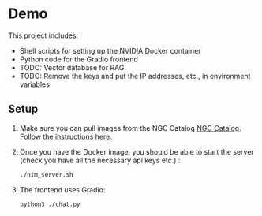 # Demo

This project includes:

- Shell scripts for setting up the NVIDIA Docker container
- Python code for the Gradio frontend
- TODO: Vector database for RAG
- TODO: Remove the keys and put the IP addresses, etc., in environment variables

## Setup

1. Make sure you can pull images from the NGC Catalog [NGC Catalog](https://catalog.ngc.nvidia.com/). Follow the instructions [here](https://docs.nvidia.com/nim/large-language-models/latest/getting-started.html#ngc-authentication).

2. Once you have the Docker image, you should be able to start the server (check you have all the necessary api keys etc.) :
   ```sh
   ./nim_server.sh

3. The frontend uses Gradio:
   ```sh
   python3 ./chat.py

   
